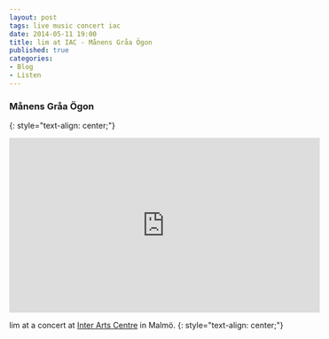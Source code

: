 ```yaml
---
layout: post
tags: live music concert iac
date: 2014-05-11 19:00
title: lim at IAC - Månens Gråa Ögon
published: true
categories:
- Blog
- Listen
---
```


### Månens Gråa Ögon
{: style="text-align: center;"}

<div align="center">
<iframe width="560" height="315" src="https://www.youtube.com/embed/fsRJW0nzvB8" frameborder="0" allowfullscreen></iframe>
</div>

lim at a concert at [Inter Arts Centre](http://www.iac.lu.se/) in Malmö.
{: style="text-align: center;"}

